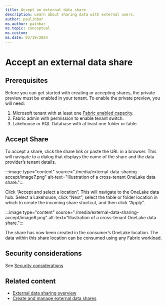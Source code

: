 ```yaml
---
title: Accept an external data share
description: Learn about sharing data with external users.
author: paulinbar
ms.author: painbar
ms.topic: conceptual
ms.custom:
ms.date: 03/19/2024
---
```


# Accept an external data share

## Prerequisites

Before you can get started with creating or accepting shares, the private preview must be enabled in your tenant. To enable the private preview, you will need:

1. Microsoft tenant with at least one [Fabric enabled capacity](../admin/fabric-switch.md). 
1. Fabric admin with permission to enable tenant switch.
1. Lakehouse or KQL Database with at least one folder or table.

## Accept Share

To accept a share, click the share link or paste the URL in a browser. This will navigate to a dialog that displays the name of the share and the data provider’s tenant details.

:::image type="content" source="./media/external-data-sharing-accept/image7.png" alt-text="Illustration of a cross-tenant OneLake data share.":::

Click “Accept and select a location”. This will navigate to the OneLake data hub. Select a Lakehouse, click “Next”, select the table or folder location in which to create the incoming share shortcut, and then click “Apply”.

:::image type="content" source="./media/external-data-sharing-accept/image8.png" alt-text="Illustration of a cross-tenant OneLake data share.":::

The share has now been created in the consumer’s OneLake location. The data within this share location can be consumed using any Fabric workload.

## Security considerations

See [Security considerations](./external-data-sharing-overview.md#security-considerations)

## Related content

* [External data sharing overview](./external-data-sharing-overview.md)
* [Create and manage external data shares](./external-data-sharing-create.md)
